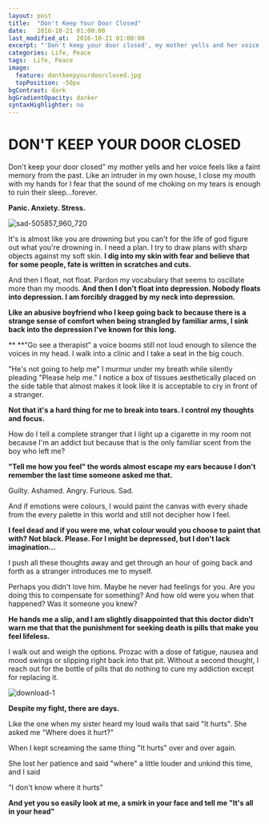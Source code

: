 ```yaml
---
layout: post
title:  "Don't Keep Your Door Closed"
date:   2016-10-21 01:00:00
last_modified_at:  2016-10-21 01:00:00
excerpt: "'Don't keep your door closed', my mother yells and her voice feels like a faint memory from the past. Like an intruder in my own house, I close my mouth with my hands for I fear that the sound of me choking on my tears is enough to ruin their sleep..."
categories: Life, Peace
tags:  Life, Peace
image:
  feature: dontkeepyourdoorclosed.jpg
  topPosition: -50px
bgContrast: dark
bgGradientOpacity: darker
syntaxHighlighter: no
---
```


# DON'T KEEP YOUR DOOR CLOSED

Don't keep your door closed" my mother yells and her voice feels like a faint memory from the past. Like an intruder in my own house, I close my mouth with my hands for I fear that the sound of me choking on my tears is enough to ruin their sleep…forever.

**Panic. Anxiety. Stress.**
 
![sad-505857_960_720][1]

It's is almost like you are drowning but you can't for the life of god figure out what you're drowning in. I need a plan. I try to draw plans with sharp objects against my soft skin. **I dig into my skin with fear and believe that for some people, fate is written in scratches and cuts.**

And then I float, not float. Pardon my vocabulary that seems to oscillate more than my moods. **And then I don't float into depression. Nobody floats into depression. I am forcibly dragged by my neck into depression.**

**Like an abusive boyfriend who I keep going back to because there is a strange sense of comfort when being strangled by familiar arms, I sink back into the depression I've known for this long.**

** **"Go see a therapist" a voice booms still not loud enough to silence the voices in my head. I walk into a clinic and I take a seat in the big couch.

"He's not going to help me" I murmur under my breath while silently pleading "Please help me." I notice a box of tissues aesthetically placed on the side table that almost makes it look like it is acceptable to cry in front of a stranger.

**Not that it's a hard thing for me to break into tears. I control my thoughts and focus.**

How do I tell a complete stranger that I light up a cigarette in my room not because I'm an addict but because that is the only familiar scent from the boy who left me?

**"Tell me how you feel" the words almost escape my ears because I don't remember the last time someone asked me that.**

Guilty. Ashamed. Angry. Furious. Sad.

And if emotions were colours, I would paint the canvas with every shade from the every palette in this world and still not decipher how I feel.

**I feel dead and if you were me, what colour would you choose to paint that with? Not black. Please. For I might be depressed, but I don't lack imagination…**

I push all these thoughts away and get through an hour of going back and forth as a stranger introduces me to myself.

Perhaps you didn't love him. Maybe he never had feelings for you. Are you doing this to compensate for something? And how old were you when that happened? Was it someone you knew?

**He hands me a slip, and I am slightly disappointed that this doctor didn't warn me that that the punishment for seeking death is pills that make you feel lifeless.**

I walk out and weigh the options. Prozac with a dose of fatigue, nausea and mood swings or slipping right back into that pit. Without a second thought, I reach out for the bottle of pills that do nothing to cure my addiction except for replacing it.

![download-1][2]

**Despite my fight, there are days.**

Like the one when my sister heard my loud wails that said "It hurts". She asked me "Where does it hurt?"

When I kept screaming the same thing "It hurts" over and over again.

She lost her patience and said "where" a little louder and unkind this time, and I said

"I don't know where it hurts"

**And yet you so easily look at me, a smirk in your face and tell me "It's all in your head"**

 

[1]: http://nandhithahariharan.com/wp-content/uploads/2016/10/sad-505857_960_720.jpg
[2]: http://nandhithahariharan.com/wp-content/uploads/2016/10/download-1.jpg
